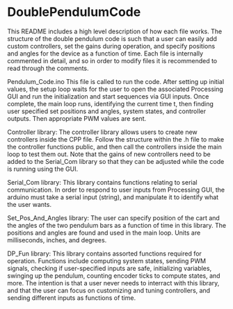 # DoublePendulumCode
This README includes a high level description of how each file works. The structure of the double pendulum code is such that a user can easily add custom controllers, set the gains during operation, and specify positions and angles for the device as a function of time. 
Each file is internally commented in detail, and so in order to modify files it is recommended to read through the comments.

Pendulum_Code.ino
This file is called to run the code. After setting up initial values, the setup loop waits for the user to open the associated Processing GUI and run the initialization and start sequences via GUI inputs. Once complete, the main loop runs, identifying the current time t, then finding user specified set positions and angles, system states, and controller outputs. Then appropriate PWM values are sent.

Controller library:
The controller library allows users to create new controllers inside the CPP file. Follow the structure within the .h file to make the controller functions public, and then call the controllers inside the main loop to test them out. Note that the gains of new controllers need to be added to the Serial_Com library so that they can be adjusted while the code is running using the GUI.

Serial_Com library:
This library contains functions relating to serial communication. In order to respond to user inputs from Processing GUI, the arduino must take a serial input (string), and manipulate it to identify what the user wants.

Set_Pos_And_Angles library:
The user can specify position of the cart and the angles of the two pendulum bars as a function of time in this library. The positions and angles are found and used in the main loop. Units are milliseconds, inches, and degrees.

DP_Fun library:
This library contains assorted functions required for operation. Functions include computing system states, sending PWM signals, checking if user-specified inputs are safe, initializing variables, swinging up the pendulum, counting encoder ticks to compute states, and more. The intention is that a user never needs to interract with this library, and that the user can focus on customizing and tuning controllers, and sending different inputs as functions of time. 
